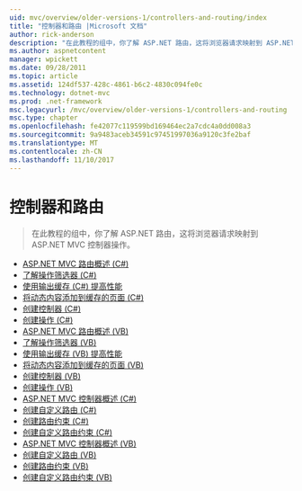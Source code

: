 ```yaml
---
uid: mvc/overview/older-versions-1/controllers-and-routing/index
title: "控制器和路由 |Microsoft 文档"
author: rick-anderson
description: "在此教程的组中，你了解 ASP.NET 路由，这将浏览器请求映射到 ASP.NET MVC 控制器操作。"
ms.author: aspnetcontent
manager: wpickett
ms.date: 09/28/2011
ms.topic: article
ms.assetid: 124df537-428c-4861-b6c2-4830c094fe0c
ms.technology: dotnet-mvc
ms.prod: .net-framework
msc.legacyurl: /mvc/overview/older-versions-1/controllers-and-routing
msc.type: chapter
ms.openlocfilehash: fe42077c119599bd169464ec2a7cdc4a0dd008a3
ms.sourcegitcommit: 9a9483aceb34591c97451997036a9120c3fe2baf
ms.translationtype: MT
ms.contentlocale: zh-CN
ms.lasthandoff: 11/10/2017
---
```

<a name="controllers-and-routing"></a>控制器和路由
====================
> 在此教程的组中，你了解 ASP.NET 路由，这将浏览器请求映射到 ASP.NET MVC 控制器操作。


- [ASP.NET MVC 路由概述 (C#)](asp-net-mvc-routing-overview-cs.md)
- [了解操作筛选器 (C#)](understanding-action-filters-cs.md)
- [使用输出缓存 (C#) 提高性能](improving-performance-with-output-caching-cs.md)
- [将动态内容添加到缓存的页面 (C#)](adding-dynamic-content-to-a-cached-page-cs.md)
- [创建控制器 (C#)](creating-a-controller-cs.md)
- [创建操作 (C#)](creating-an-action-cs.md)
- [ASP.NET MVC 路由概述 (VB)](asp-net-mvc-routing-overview-vb.md)
- [了解操作筛选器 (VB)](understanding-action-filters-vb.md)
- [使用输出缓存 (VB) 提高性能](improving-performance-with-output-caching-vb.md)
- [将动态内容添加到缓存的页面 (VB)](adding-dynamic-content-to-a-cached-page-vb.md)
- [创建控制器 (VB)](creating-a-controller-vb.md)
- [创建操作 (VB)](creating-an-action-vb.md)
- [ASP.NET MVC 控制器概述 (C#)](aspnet-mvc-controllers-overview-cs.md)
- [创建自定义路由 (C#)](creating-custom-routes-cs.md)
- [创建路由约束 (C#)](creating-a-route-constraint-cs.md)
- [创建自定义路由约束 (C#)](creating-a-custom-route-constraint-cs.md)
- [ASP.NET MVC 控制器概述 (VB)](asp-net-mvc-controller-overview-vb.md)
- [创建自定义路由 (VB)](creating-custom-routes-vb.md)
- [创建路由约束 (VB)](creating-a-route-constraint-vb.md)
- [创建自定义路由约束 (VB)](creating-a-custom-route-constraint-vb.md)
